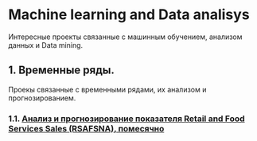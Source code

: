 # Machine learning and Data analisys
Интересные проекты связанные с машинным обучением, анализом данных и Data mining.

## 1. Временные ряды.
Проекы связанные с временными рядами, их анализом и прогнозированием.  
### 1.1. [Анализ и прогнозирование показателя Retail and Food Services Sales (RSAFSNA), помесячно](../blob/master/Retail%20and%20Food%20Services%20Sales.ipynb "RSAFSNA")
